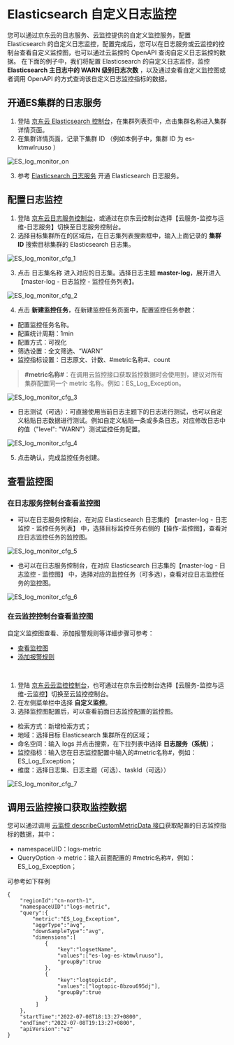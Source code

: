 # Elasticsearch 自定义日志监控

您可以通过京东云的日志服务、云监控提供的自定义监控服务，配置 Elasticsearch 的自定义日志监控，配置完成后，您可以在日志服务或云监控的控制台查看自定义监控图，也可以通过云监控的 OpenAPI 查询自定义日志监控的数据。
在下面的例子中，我们将配置 Elasticsearch 的自定义日志监控，监控 **Elasticsearch 主日志中的 WARN 级别日志次数** ，以及通过查看自定义监控图或者调用 OpenAPI 的方式查询该自定义日志监控指标的数据。

## 开通ES集群的日志服务
1. 登陆 [京东云 Elasticsearch 控制台](https://es-console.jdcloud.com/clusters)，在集群列表页中，点击集群名称进入集群详情页面。
2. 在集群详情页面，记录下集群 ID （例如本例子中，集群 ID 为 es-ktmwlruuso ）

![ES_log_monitor_on](../../../../image/Elasticsearch/Log_Monitor/ES_log_monitor_on.png)

3. 参考 [ Elasticsearch 日志服务](../Operation-Guide/eslog.md) 开通 Elasticsearch 日志服务。

## 配置日志监控
1. 登陆 [京东云日志服务控制台](https://logs-console.jdcloud.com/)，或通过在京东云控制台选择【云服务-监控与运维-日志服务】切换至日志服务控制台。
2. 选择目标集群所在的区域后，在日志集列表搜索框中，输入上面记录的 **集群 ID** 搜索目标集群的 Elasticsearch 日志集。

![ES_log_monitor_cfg_1](../../../../image/Elasticsearch/Log_Monitor/ES_log_monitor_cfg_1.png)

3. 点击 日志集名称 进入对应的日志集。选择日志主题 **master-log**，展开进入 【master-log - 日志监控 - 监控任务列表】。

![ES_log_monitor_cfg_2](../../../../image/Elasticsearch/Log_Monitor/ES_log_monitor_cfg_2.png)

4. 点击 **新建监控任务**，在新建监控任务页面中，配置监控任务参数：
- 配置监控任务名称。
- 配置统计周期：1min
- 配置方式：可视化
- 筛选设置：全文筛选、“WARN”
- 监控指标设置：日志原文、计数、#metric名称#、count

> **#metric名称#**：在调用云监控接口获取监控数据时会使用到，建议对所有集群配置同一个 metric 名称。例如：ES_Log_Exception。

![ES_log_monitor_cfg_3](../../../../image/Elasticsearch/Log_Monitor/ES_log_monitor_cfg_3.png)

- 日志测试（可选）：可直接使用当前日志主题下的日志进行测试，也可以自定义粘贴日志数据进行测试。例如自定义粘贴一条或多条日志，对应修改日志中的值（\"level\": \"WARN\"）测试监控任务配置。

![ES_log_monitor_cfg_4](../../../../image/Elasticsearch/Log_Monitor/ES_log_monitor_cfg_4.png)

5. 点击确认，完成监控任务创建。


## 查看监控图
### 在日志服务控制台查看监控图
- 可以在日志服务控制台，在对应 Elasticsearch 日志集的 【master-log - 日志监控 - 监控任务列表】 中，选择目标监控任务右侧的【操作-监控图】，查看对应日志监控任务的监控图。

![ES_log_monitor_cfg_5](../../../../image/Elasticsearch/Log_Monitor/ES_log_monitor_cfg_5.png)

- 也可以在日志服务控制台，在对应 Elasticsearch 日志集的【master-log - 日志监控 - 监控图】 中，选择对应的监控任务（可多选），查看对应日志监控任务的监控图。

![ES_log_monitor_cfg_6](../../../../image/Elasticsearch/Log_Monitor/ES_log_monitor_cfg_6.png)

### 在云监控控制台查看监控图
自定义监控图查看、添加报警规则等详细步骤可参考：
- [查看监控图](../../../../documentation/Management/Monitoring/Operation-Guide/custom-monitoring/chart-view.md)
- [添加报警规则](../../../../documentation/Management/Monitoring/Operation-Guide/custom-monitoring/create-alarmrule-custom.md)
</br>

1. 登陆 [京东云云监控控制台](https://cms-console.jdcloud.com/)，也可通过在京东云控制台选择【云服务-监控与运维-云监控】切换至云监控控制台。
2. 在左侧菜单栏中选择 **自定义监控**。
3. 选择监控图配置后，可以查看前面日志监控配置的监控图。
- 检索方式：新增检索方式；
- 地域：选择目标 Elasticsearch 集群所在的区域；
- 命名空间：输入 logs 并点击搜索，在下拉列表中选择 **日志服务（系统）**；
- 监控指标：输入您在日志监控配置中输入的#metric名称#，例如：ES_Log_Exception；
- 维度：选择日志集、日志主题（可选）、taskId（可选））

![ES_log_monitor_cfg_7](../../../../image/Elasticsearch/Log_Monitor/ES_log_monitor_cfg_7.png)

## 调用云监控接口获取监控数据
您可以通过调用 [云监控 describeCustomMetricData 接口](https://docs.jdcloud.com/cn/monitoring/api/describecustommetricdata?content=API)获取配置的日志监控指标的数据，其中：
- namespaceUID：logs-metric
- QueryOption -> metric：输入前面配置的 #metric名称#，例如：ES_Log_Exception；

可参考如下样例
```
{
    "regionId":"cn-north-1",
    "namespaceUID":"logs-metric",
    "query":{
        "metric":"ES_Log_Exception",
        "aggrType":"avg",
        "downSampleType":"avg",
        "dimensions":[
            {
                "key":"logsetName",
                "values":["es-log-es-ktmwlruuso"],
                "groupBy":true
            },
            {
                "key":"logtopicId",
                "values":["logtopic-8bzou695dj"],
                "groupBy":true
            }
         ]
    },
    "startTime":"2022-07-08T18:13:27+0800",
    "endTime":"2022-07-08T19:13:27+0800",
    "apiVersion":"v2"
}
```
